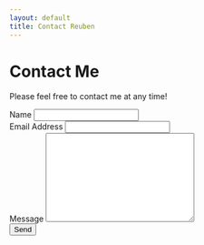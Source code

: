 ```yaml
---
layout: default
title: Contact Reuben
---
```


<div id="contact">
  <h1 class="pageTitle">Contact Me</h1>
  <div class="contactContent">
    <p class="intro">Please feel free to contact me at any time!</p>
  </div>
  <form action="http://formspree.io/ReubenNBrandt@gmail.com" method="POST">
    <label for="name">Name</label>
    <input type="text" id="name" name="name" class="full-width"><br>
    <label for="email">Email Address</label>
    <input type="email" id="email" name="_replyto" class="full-width"><br>
    <label for="message">Message</label>
    <textarea name="message" id="message" cols="30" rows="10" class="full-width"></textarea><br>
    <input type="submit" value="Send" class="button">
  </form>
</div>
